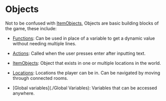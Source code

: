# Objects

Not to be confused with [ItemObjects](./itemObject), Objects are basic building blocks of the game, these include:

- [Functions](./Functions): Can be used in place of a variable to get a dynamic value without needing multiple lines.

- [Actions](./Actions): Called when the user presses enter after inputting text.

- [ItemObjects](./ItemObjects): Object that exists in one or multiple locations in the world.

- [Locations](./Locations): Locations the player can be in. Can be navigated by moving through connected rooms.

- [Global variables](./Global Variables): Variables that can be accessed anywhere.

